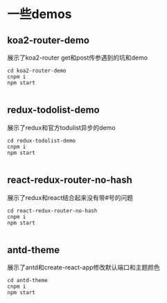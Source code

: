 # 一些demos
## koa2-router-demo
展示了koa2-router get和post传参遇到的坑和demo

```
cd koa2-router-demo
cnpm i 
npm start


```
## redux-todolist-demo
展示了redux和官方todulist异步的demo
```
cd redux-todolist-demo
cnpm i 
npm start


```

## react-redux-router-no-hash
展示了redux和react结合起来没有带#号的问题
```
cd react-redux-router-no-hash
cnpm i 
npm start


```
## antd-theme
展示了antd和create-react-app修改默认端口和主题颜色
```
cd antd-theme
cnpm i 
npm start


```